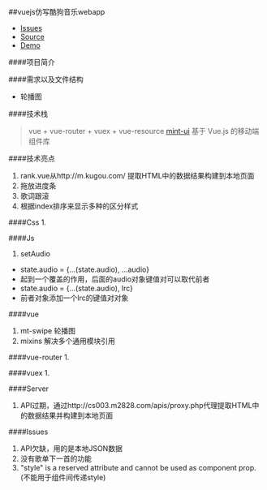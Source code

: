 ##vuejs仿写酷狗音乐webapp
- [Issues]()
- [Source](https://github.com/lavyun/vue-demo-kugou)
- [Demo]()

####项目简介
> 

####需求以及文件结构
* 轮播图


####技术栈
> vue + vue-router + vuex + vue-resource
> [mint-ui](http://mint-ui.github.io/#!/zh-cn) 基于 Vue.js 的移动端组件库

####技术亮点
1. rank.vue从http://m.kugou.com/ 提取HTML中的数据结果构建到本地页面
2. 拖放进度条
3. 歌词跟滚
4. 根据index排序来显示多种的区分样式

####Css
1. 

####Js
1. setAudio 
- state.audio = {...(state.audio), ...audio} 
- 起到一个覆盖的作用，后面的audio对象键值对可以取代前者
- state.audio = {...(state.audio), lrc} 
- 前者对象添加一个lrc的键值对对象

####vue
1. mt-swipe 轮播图
2. mixins 解决多个通用模块引用


####vue-router
1. 


####vuex
1. 


####Server
1.  API过期，通过http://cs003.m2828.com/apis/proxy.php代理提取HTML中的数据结果并构建到本地页面


####Issues
1. API欠缺，用的是本地JSON数据
2. 没有歌单下一首的功能
3. "style" is a reserved attribute and cannot be used as component prop.(不能用于组件间传递style)
